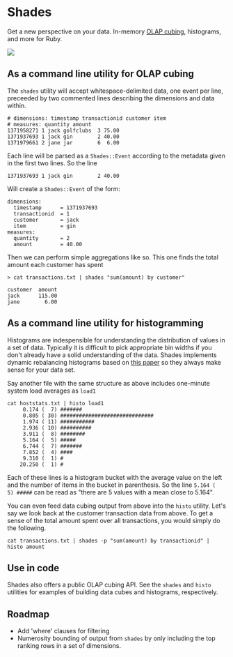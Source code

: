 # Shades

Get a new perspective on your data. In-memory [OLAP cubing](en.wikipedia.org/wiki/OLAP_cube), histograms, and more for Ruby.

![](https://dl.dropboxusercontent.com/u/1133314/i/shades.gif)

## As a command line utility for OLAP cubing

The ```shades``` utility will accept whitespace-delimited data, one event per line, preceeded by two commented lines describing the dimensions and data within.

```
# dimensions: timestamp transactionid customer item
# measures: quantity amount
1371958271 1 jack golfclubs  3 75.00
1371937693 1 jack gin        2 40.00
1371979661 2 jane jar        6  6.00
```

Each line will be parsed as a ```Shades::Event``` according to the metadata given in the first two lines. So the line

```
1371937693 1 jack gin        2 40.00
```

Will create a ```Shades::Event``` of the form:

```
dimensions: 
  timestamp      = 1371937693 
  transactionid  = 1
  customer       = jack
  item           = gin
measures:
  quantity       = 2
  amount         = 40.00
```

Then we can perform simple aggregations like so. This one finds the total amount each customer has spent

```> cat transactions.txt | shades "sum(amount) by customer"```

```
customer  amount
jack      115.00
jane        6.00
```

## As a command line utility for histogramming

Histograms are indespensible for understanding the distribution of values in a set of data. Typically it is difficult to pick appropriate bin widths if you don't already have a solid understanding of the data. Shades implements dynamic rebalancing histograms based on [this paper](http://pages.cs.wisc.edu/~donjerko/hist.pdf) so they always make sense for your data set.

Say another file with the same structure as above includes one-minute system load averages as ```load1```

```
cat hoststats.txt | histo load1
     0.174 (  7) #######
     0.805 ( 30) ##############################
     1.974 ( 11) ###########
     2.936 ( 10) ##########
     3.911 (  8) ########
     5.164 (  5) #####
     6.744 (  7) #######
     7.852 (  4) ####
     9.310 (  1) #
    20.250 (  1) #
```

Each of these lines is a histogram bucket with the average value on the left and the number of items in the bucket in parenthesis. So the line ```5.164 (  5) #####``` can be read as "there are 5 values with a mean close to 5.164".

You can even feed data cubing output from above into the ```histo``` utility. Let's say we look back at the customer transaction data from above. To get a sense of the total amount spent over all transactions, you would simply do the following.

```
cat transactions.txt | shades -p "sum(amount) by transactionid" | histo amount
```

## Use in code

Shades also offers a public OLAP cubing API. See the ```shades``` and ```histo``` utilities for examples of building data cubes and histograms, respectively.

## Roadmap

- Add 'where' clauses for filtering
- Numerosity bounding of output from ```shades``` by only including the top ranking rows in a set of dimensions.
